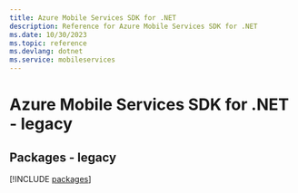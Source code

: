 ```yaml
---
title: Azure Mobile Services SDK for .NET
description: Reference for Azure Mobile Services SDK for .NET
ms.date: 10/30/2023
ms.topic: reference
ms.devlang: dotnet
ms.service: mobileservices
---
```

# Azure Mobile Services SDK for .NET - legacy
## Packages - legacy
[!INCLUDE [packages](mobile-services-index.md)]